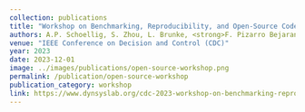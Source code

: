 ```yaml
---
collection: publications
title: "Workshop on Benchmarking, Reproducibility, and Open-Source Code in Controls"
authors: A.P. Schoellig, S. Zhou, L. Brunke, <strong>F. Pizarro Bejarano</strong>, A.W. Hall, J. Panerati
venue: "IEEE Conference on Decision and Control (CDC)"
year: 2023
date: 2023-12-01
image: ../images/publications/open-source-workshop.png
permalink: /publication/open-source-workshop
publication_category: workshop
link: https://www.dynsyslab.org/cdc-2023-workshop-on-benchmarking-reproducibility-and-open-source-code-in-controls/
---
```

